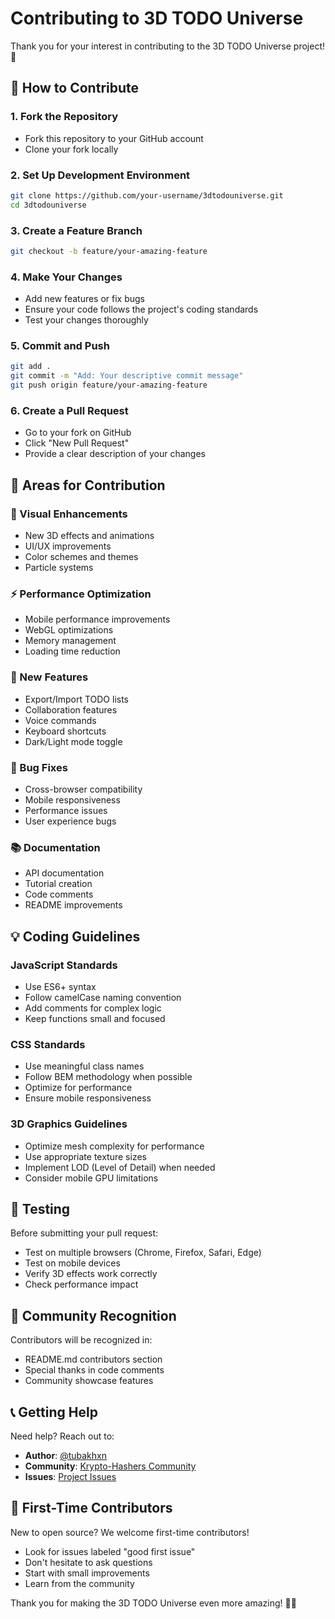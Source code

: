 # Contributing to 3D TODO Universe

Thank you for your interest in contributing to the 3D TODO Universe project! 🌟

## 🚀 How to Contribute

### 1. Fork the Repository
- Fork this repository to your GitHub account
- Clone your fork locally

### 2. Set Up Development Environment
```bash
git clone https://github.com/your-username/3dtodouniverse.git
cd 3dtodouniverse
```

### 3. Create a Feature Branch
```bash
git checkout -b feature/your-amazing-feature
```

### 4. Make Your Changes
- Add new features or fix bugs
- Ensure your code follows the project's coding standards
- Test your changes thoroughly

### 5. Commit and Push
```bash
git add .
git commit -m "Add: Your descriptive commit message"
git push origin feature/your-amazing-feature
```

### 6. Create a Pull Request
- Go to your fork on GitHub
- Click "New Pull Request"
- Provide a clear description of your changes

## 🎯 Areas for Contribution

### 🎨 Visual Enhancements
- New 3D effects and animations
- UI/UX improvements
- Color schemes and themes
- Particle systems

### ⚡ Performance Optimization
- Mobile performance improvements
- WebGL optimizations
- Memory management
- Loading time reduction

### 🔧 New Features
- Export/Import TODO lists
- Collaboration features
- Voice commands
- Keyboard shortcuts
- Dark/Light mode toggle

### 🐛 Bug Fixes
- Cross-browser compatibility
- Mobile responsiveness
- Performance issues
- User experience bugs

### 📚 Documentation
- API documentation
- Tutorial creation
- Code comments
- README improvements

## 💡 Coding Guidelines

### JavaScript Standards
- Use ES6+ syntax
- Follow camelCase naming convention
- Add comments for complex logic
- Keep functions small and focused

### CSS Standards
- Use meaningful class names
- Follow BEM methodology when possible
- Optimize for performance
- Ensure mobile responsiveness

### 3D Graphics Guidelines
- Optimize mesh complexity for performance
- Use appropriate texture sizes
- Implement LOD (Level of Detail) when needed
- Consider mobile GPU limitations

## 🧪 Testing

Before submitting your pull request:
- Test on multiple browsers (Chrome, Firefox, Safari, Edge)
- Test on mobile devices
- Verify 3D effects work correctly
- Check performance impact

## 🌟 Community Recognition

Contributors will be recognized in:
- README.md contributors section
- Special thanks in code comments
- Community showcase features

## 📞 Getting Help

Need help? Reach out to:
- **Author**: [@tubakhxn](https://github.com/tubakhxn)
- **Community**: [Krypto-Hashers Community](https://github.com/Krypto-Hashers-Community)
- **Issues**: [Project Issues](https://github.com/tubakhxn/3dtodouniverse/issues)

## 🎊 First-Time Contributors

New to open source? We welcome first-time contributors!
- Look for issues labeled "good first issue"
- Don't hesitate to ask questions
- Start with small improvements
- Learn from the community

Thank you for making the 3D TODO Universe even more amazing! 🚀✨
